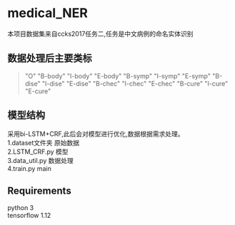 # medical_NER
本项目数据集来自ccks2017任务二,任务是中文病例的命名实体识别
## 数据处理后主要类标
>"O"
>"B-body"
>"I-body"
>"E-body"
>"B-symp"
>"I-symp"
>"E-symp"
>"B-dise"
>"I-dise"
>"E-dise"
>"B-chec"
>"I-chec"
>"E-chec"
>"B-cure"
>"I-cure"
>"E-cure"
## 模型结构
采用bi-LSTM+CRF,此后会对模型进行优化,数据根据需求处理。<br>
1.dataset文件夹 原始数据<br>
2.LSTM_CRF.py 模型<br>
3.data_util.py 数据处理<br>
4.train.py main
## Requirements
python 3<br>
tensorflow 1.12
